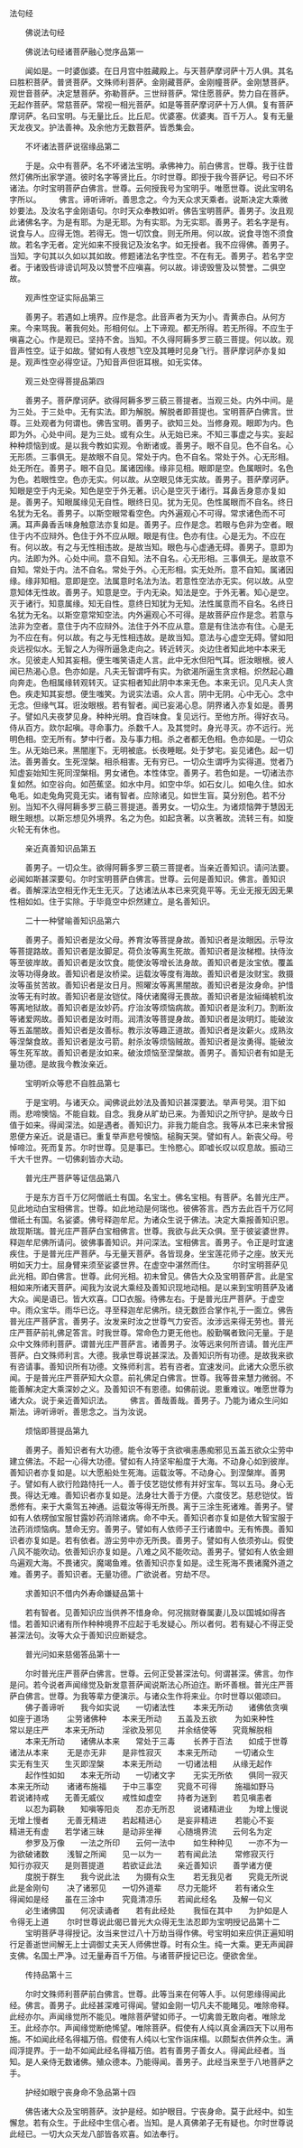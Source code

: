   法句经
　　




　　佛说法句经


　　佛说法句经诸菩萨融心觉序品第一

　　闻如是。一时婆伽婆。在日月宫中胜藏殿上。与天菩萨摩诃萨十万人俱。其名曰胜积菩萨。普贤菩萨。文殊师利菩萨。金刚藏菩萨。金刚幢菩萨。金刚慧菩萨。观世音菩萨。决定慧菩萨。弥勒菩萨。三世辩菩萨。常住愿菩萨。势力自在菩萨。无起作菩萨。常慈菩萨。常视一相光菩萨。如是等菩萨摩诃萨十万人俱。复有菩萨摩诃萨。名曰宝明。与无量比丘。比丘尼。优婆塞。优婆夷。百千万人。复有无量天龙夜叉。护法善神。及余他方无数菩萨。皆悉集会。

　　不坏诸法菩萨说宿缘品第二

　　于是。众中有菩萨。名不坏诸法宝明。承佛神力。前白佛言。世尊。我于往昔然灯佛所出家学道。彼时名字等贤比丘。尔时世尊。即授于我今菩萨记。号曰不坏诸法。尔时宝明菩萨白佛言。世尊。云何授我号为宝明乎。唯愿世尊。说此宝明名字所以。
　　佛言。谛听谛听。善思念之。今为天众求天乘者。说斯决定大乘微妙要法。及汝名字金刚语句。尔时天众奉教如听。佛告宝明菩萨。善男子。汝且观此诸佛名字。为是有耶。为是无耶。为有实耶。为无实耶。善男子。若名字是有。说食与人。应得无饱。若得无。饱一切饮食。则无所用。何以故。说食寻饱不须食故。若名字无者。定光如来不授我记及汝名字。如无授者。我不应得佛。善男子。当知。字句其以久如以其如故。修题诸法名字性空。不在有无。善男子。若名字空者。于诸毁呰诽谤讥呵及以赞誉不应嗔喜。何以故。诽谤毁訾及以赞誉。二俱空故。

　　观声性空证实际品第三

　　善男子。若遇如上境界。应作是念。此音声者为天为小。青黄赤白。从何方来。今来骂我。著我何处。形相何似。上下谛观。都无所得。若无所得。不应生于嗔喜之心。作是观已。坚持不舍。当知。不久得阿耨多罗三藐三菩提。何以故。观音声性空。证于如故。譬如有人夜想飞空及其睡时见身飞行。菩萨摩诃萨亦复如是。观声性空必得空证。乃知音声但诳耳根。如无实体。

　　观三处空得菩提品第四

　　善男子。菩萨摩诃萨。欲得阿耨多罗三藐三菩提者。当观三处。内外中间。是为三处。于三处中。无有实法。即为解脱。解脱者即菩提也。宝明菩萨白佛言。世尊。三处观者为何谓也。佛告宝明。善男子。欲知三处。当修身观。眼即为内。色即为外。心处中间。是为三处。或有众生。从无始已来。不知三事虚之与实。妄起种种烦恼到或。是以我今教如实观。令断诸或。善男子。眼不自见。色不自名。心无形质。三事俱无。是故眼不自见。常处于内。色不自名。常处于外。心无形相。处无所在。善男子。眼不自见。属诸因缘。缘非见相。眼即是空。色属眼时。名色为色。若眼性空。色亦无实。何以故。从空眼见体无实故。善男子。菩萨摩诃萨。知眼是空于内无染。知色是空于外无著。识心是空灭于诸行。耳鼻舌身意亦复如是。善男子。知眼属缘见无自性。眼终日见。犹为无见。色性属眼而不自名。终日名犹为无名。善男子。以斯空眼常看空色。内外遍观心不可得。常求诸色而不可满。耳声鼻香舌味身触意法亦复如是。善男子。应作是念。若眼与色非为空者。眼住于内不应辩外。色住于外不应从眼。眼是有住。色亦有住。心是无为。不应在有。何以故。有之与无性相违故。是故当知。眼色与心虚通无碍。善男子。意即为内。法即为外。心处中间。意不自知。法不自名。心无形相。三事俱无。是故意不自知。常处于内。法不自名。常处于外。心无形相。实无处所。意不自知。属诸因缘。缘非知相。意即是空。法属意时名法为法。若意性空法亦无实。何以故。从空意知体无性故。善男子。知意是空。于内无染。知法是空。于外无著。知心是空。灭于诸行。知意属缘。知无自性。意终日知犹为无知。法性属意而不自名。名终日名犹为无名。以斯空意常知空法。内外遍观心不可得。是故菩萨应作是念。若意与法非为空者。意住于内不应辩外。法住于外不应从意。意是有住法亦有住。心是无为不应在有。何以故。有之与无性相违故。是故当知。意法与心虚空无碍。譬如阳炎远视似水。无智之人为得所逼急走向之。转近转灭。炎边住者知此地中本来无水。见彼走人知其妄相。便生嗤笑语走人言。此中无水但阳气耳。诳汝眼根。彼人闻已热渴心息。色亦如是。凡夫无智谓呼有实。为欲渴所逼生贪求相。炽然起心趣向奔走。色相属缘转观转灭。证实相者知此阴中本来无色。本来无识。见凡夫人贪色。疾走知其妄想。便生嗤笑。为说实法语。众人言。阴中无阴。心中无心。念中无念。但缘气耳。诳汝眼根。若有智者。闻已妄渴心息。阴界诸入亦复如是。善男子。譬如凡夫夜梦见身。种种光明。食百味食。复见远行。至他方所。得好衣马。侍从百方。欻尔起嗔。寻命事力。杀数千人。及其觉时。身光寻灭。亦不远行。光明色相。空无所有。梦中行者。及与事力相。杀之者都无色相。色亦如是。一切众生。从无始已来。黑闇崖下。无明被底。长夜睡眠。处于梦宅。妄见诸色。起一切法。善男善女。生死涅槃。相杀相害。无有穷已。一切众生谓呼为实得道。觉者乃知虚妄始知生死同涅槃相。男女诸色。本性体空。善男子。若色如是。一切诸法亦复如然。如空谷向。如芭蕉坚。如水中月。如空中华。如石女儿。如电久住。如水龟毛。如走兔角究竟无实。诸有智者。应除诸见。如世生盲。莫分别色。若不分别。当知不久得阿耨多罗三藐三菩提道。善男女。一切众生。为诸烦恼弊于慧因无眼生眼想。以斯忘想见外境界。名之为色。如起贪著。以贪著故。流转三有。如旋火轮无有休也。

　　亲近真善知识品第五

　　善男子。一切众生。欲得阿耨多罗三藐三菩提者。当亲近善知识。请问法要。必闻如斯甚深要句。尔时宝明菩萨白佛言。世尊。云何是善知识。佛言。善知识者。善解深法空相无作无生无灭。了达诸法从本已来究竟平等。无业无报无因无果性相如如。住于实除。于毕竟空中炽然建立。是名善知识。

　　二十一种譬喻善知识品第六

　　善男子。善知识者是汝父母。养育汝等菩提身故。善知识者是汝眼因。示导汝等菩提路故。善知识者是汝脚足。荷负汝等离生死故。善知识者是汝梯橙。扶侍汝等至彼岸故。善知识者是汝饮食。能使汝等增长法身故。善知识者是汝宝依。覆盖汝等功得身故。善知识者是汝桥梁。运载汝等度有海故。善知识者是汝财宝。救摄汝等虽贫苦故。善知识者是汝日月。照曜汝等离黑闇故。善知识者是汝身命。护惜汝等无有时故。善知识者是汝铠仗。降伏诸魔得无畏故。善知识者是汝絙绳椃机汝等离地狱故。善知识者是汝妙药。疗治汝等烦恼病故。善知识者是汝利刀。割断汝等诸爱网故。善知识者是汝时雨。润清汝等菩提身故。善知识者是汝明灯。能破汝等五盖闇故。善知识者是汝善标。教示汝等趣正道故。善知识者是汝薪火。成熟汝等涅槃食故。善知识者是汝弓箭。射杀汝等烦恼贼故。善知识者是汝勇得。能破汝等生死军故。善知识者是汝如来。破汝烦恼至涅槃故。善男子。善知识者有如是无量功德。是故我今教汝亲近。

　　宝明听众等悲不自胜品第七

　　于是宝明。与诸天众。闻佛说此妙法及善知识甚深要法。举声号哭。泪下如雨。悲啼懊恼。不能自栽。自念。我身从旷劫已来。为善知识之所守护。是故今日值于如来。得闻深法。如是遇者。善知识力。非我力能自念。我等从本已来未曾报恩便方亲近。说是语已。重复举声悲号懊恼。槌胸天哭。譬如有人。新丧父母。号悼啼泣。死而复苏。尔时世尊。见是事已。生怜愍心。即嘘长叹以叹息故。振动三千大千世界。一切佛刹皆亦大动。

　　普光庄严菩萨等证信品第八

　　于是东方百千万亿阿僧祇土有国。名宝土。佛名宝相。有菩萨。名普光庄严。见此地动白宝相佛言。世尊。如此地动是何瑞也。彼佛答言。西方去此百千万亿阿僧祇土有国。名娑婆。佛号释迦牟尼。为诸众生说于佛法。决定大乘报善知识恩。故现斯瑞。普光庄严菩萨白宝相佛言。世尊。我欲与此天众俱。至于彼娑婆世界。释迦牟尼佛所请问。彼佛事善知识。并问深法。宝相佛言。善男子。令正是时宜速疾住。于是普光庄严菩萨。与无量天菩萨。各皆现身。坐宝莲花师子之座。放天光明如天力士。屈身臂来须至娑婆世界。在虚空中湛然而住。
　　尔时宝明菩萨见此光相。即白佛言。世尊。此何光相。初未曾见。佛告大众及宝明菩萨言。此是宝相如来所诸天菩萨。闻我为汝说大乘经及善知识现地动相。是以来到宝明菩萨及诸大众。闻是语已。皆大欢喜。□□衣服。待佛左右。于是普光庄严菩萨。于虚空中。雨众宝华。雨华已讫。寻至释迦牟尼佛所。绕无数匝合掌作礼于一面立。佛告普光庄严菩萨言。善男子。汝发来时汝之世尊气力安否。汝涉远来得无劳也。普光庄严菩萨前礼佛足答言。时我世尊。常命色力更无他也。殷勤嘱者致问无量。于是众中文殊师利菩萨。谓普光庄严菩萨言。诸善男子。汝等远来何所咨请。普光庄严菩萨。白文殊师利言。大德。我承世尊说甚深法。及善知识所有功德。是故我来欲有咨请事。善知识所有功德。文殊师利言。若有咨者。宜速发问。此诸大众愿乐欲闻。于是普光庄严菩萨知大众意。前礼佛足白佛言。世尊。我等昔来慧力微弱。不能善解决定大乘深妙之义。及善知识不有恩德。如佛前说。恩重难议。唯愿世尊为诸大众。说于亲近善知识法。
　　佛言。善哉善哉。善男子。乃能为诸众生问如斯法。谛听谛听。善思念之。当为汝说。

　　烦恼即菩提品第九

　　善男子。善知识者有大功德。能令汝等于贪欲嗔恚愚痴邪见五盖五欲众尘劳中建立佛法。不起一心得大功德。譬如有人持坚牢船度于大海。不动身心如到彼岸。善知识者亦复如是。以大愿船处生死海。运载汝等。不动身心。到涅槃岸。善男子。譬如有人欲行险路恃托一人。善于伎艺铠仗修有并好宝车。驾以五马。身心无畏。得达无难。善知识者亦复如是。法身壮大善于方便。六度伎艺。慈悲铠仗。皆悉修有。来于大乘驾五神通。运载汝等得无所畏。离于三涂生死诸难。善男子。譬如有人依楞伽宝服甘露妙药消除诸病。命不中夭。善知识者亦复如是依大智宝服于法药消烦恼病。慧命无穷。善男子。譬如有人依师子王行诸兽中。无有怖畏。善知识者亦复如是。若有依者。游尘劳中亦无所畏。善男子。譬如有人依须弥山。假使八风不能吹动。依善知识亦复如是。八难之风不能吹动。善男子。譬如有人依金翅鸟遍观大海。不畏诸灾。魔竭鱼难。依善知识亦复如是。迳生死海不畏诸魔外道之难。善男子。善知识者。无量功德。广欲说者。穷劫不尽。

　　求善知识不借内外寿命嫌疑品第十

　　若有智者。见善知识应当供养不惜身命。何况揣财眷属妻儿及以国城如得吝惜。若善知识诸有所作种种境界不应起于毛发疑心。所以者何。若有疑心不得正受甚深法句。汝等大众于善知识应断疑念。

　　普光问如来慈偈答品第十一

　　尔时普光庄严菩萨白佛言。世尊。云何正受甚深法句。何谓甚深。佛言。勿作是问。若今说者声闻缘觉及新发意菩萨闻说斯法心所迫迮。断坏善根。普光庄严菩萨白佛言。世尊。为我等辈方便演示。与诸众生作将来业。尔时世尊以偈颂曰。
　　佛子善谛听　　我今如实说　　一切诸法性
　　本来无所动　　诸佛依贪嗔　　如座于道场
　　尘劳诸佛种　　本来无所动　　五盖及五欲
　　为如来种性　　常以是庄严　　本来无所动
　　淫欲及邪见　　并余结使等　　究竟解脱相
　　本来无所动　　诸佛从本来　　常处于三毒
　　长养于百法　　如成于世尊　　诸法从本来
　　无是亦无非　　是非性寂灭　　本来无所动
　　一切诸众生　　实无有生灭　　生灭即涅槃
　　本来无所动　　一切诸法相　　从缘无起作
　　起作性如如　　本来无所动　　一切诸文字
　　无实无所依　　俱同一寂灭　　本来无所动
　　诸诸布施福　　于中三事空　　究竟不可得
　　施福如野马　　若说诸持戒　　无善无威仪
　　戒性如虚空　　持者为迷到　　若见嗔恚者
　　以忍为羁鞅　　知嗔等阳炎　　忍亦无所忍
　　说诸精进业　　为增上慢说　　无增上慢者
　　无善无精进　　若起精进心　　是妄非精进
　　若能心不妄　　精进无有虚　　若学诸三昧
　　是动非坐禅　　心随境界流　　云何名为定
　　参罗及万像　　一法之所印　　云何一法中
　　如生种种见　　一亦不为一　　为欲破诸数
　　浅智之所闻　　见一以为一　　若有闻此法
　　常修寂灭行　　知行亦寂灭　　是则菩提道
　　若欲证此法　　亲近善知识　　善学诸方便
　　度脱于群生　　我今说此法　　为摄有众生
　　若无我见者　　究竟无所说　　此是金刚句
　　决了诸邪见　　一切外道辈　　尽力无能坏
　　若有诸众生　　得闻如是经　　虽在三涂中
　　究竟清凉乐　　若闻此经名　　及解一句义
　　必生诸佛国　　何况读诵者　　若有此经处
　　我恒在其中　　为护如是人　　令得无上道
　　尔时世尊说此偈已普光大众得无生法忍即为宝明授记品第十二
　　宝明菩萨寻得授记。汝当来世过八十万劫当得作佛。号宝明如来应供正遍知明行足善逝世间解无上士调御丈夫天人师佛世尊。时有众生。纯一大乘。更无声闻辟支佛。名国土严净。过无量寿百千万倍。与诸菩萨授记已讫。便欲舍坐。

　　传持品第十三

　　尔时文殊师利菩萨前白佛言。世尊。此等当来在何等人手。以何恩缘得闻此经。佛言。善男子。此经甚深难可得闻。譬如金刚一切凡夫不能睹见。唯除帝释。此经亦尔。声闻缘觉所不能见。唯除菩萨譬如师子。一切禽兽无敢向者。唯除龙王。此经亦尔。声闻缘觉断绝悕望。唯除菩萨。假使有人纯以真金满四天下以用布施。不如闻此经名得福万倍。假使有人纯以七宝作诣床榻。以颇梨衣供养众生。满阎浮提界。于一劫不如闻此经名得福万倍。若有善男子善女人。得闻此经者。当知。是人亲侍无数诸佛。殖众德本。乃能得闻。善男子。此经当来至于八地菩萨之手。

　　护经如眼宁丧身命不急品第十四

　　佛告诸大众及宝明菩萨。汝护是经。如护眼目。宁丧身命。莫于此经中。如生懈怠。若有众生。于此经中生信心者。当知。是人真佛弟子无有疑也。尔时世尊说此经已。一切大众天龙八部皆各欢喜。如法奉行。

